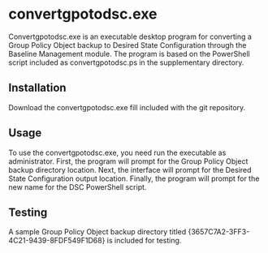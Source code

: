 # convertgpotodsc.exe

Convertgpotodsc.exe is an executable desktop program for converting a Group Policy Object backup to Desired State Configuration through the Baseline Management module. The program is based on the PowerShell script included as convertgpotodsc.ps in the supplementary directory. 

## Installation

Download the convertgpotodsc.exe fill included with the git repository.

## Usage

To use the convertgpotodsc.exe, you need run the executable as administrator. First, the program will prompt for the Group Policy Object backup directory location. Next, the interface will prompt for the Desired State Configuration output location. Finally, the program will prompt for the new name for the DSC PowerShell script. 

## Testing

A sample Group Policy Object backup directory titled {3657C7A2-3FF3-4C21-9439-8FDF549F1D68} is included for testing. 